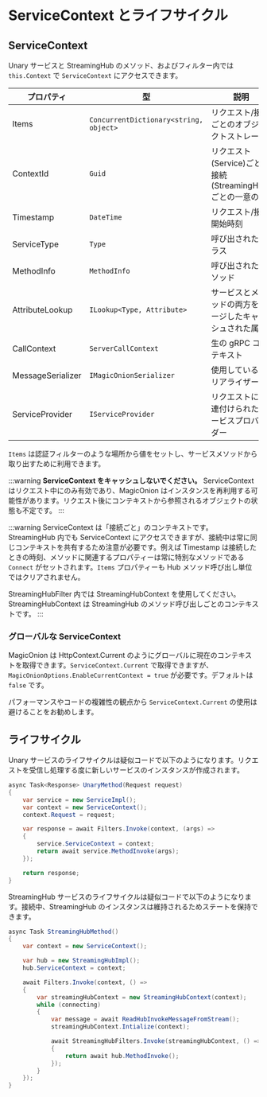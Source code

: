# ServiceContext とライフサイクル

## ServiceContext

Unary サービスと StreamingHub のメソッド、およびフィルター内では `this.Context` で `ServiceContext` にアクセスできます。

| プロパティ | 型 | 説明 |
| --- | --- | --- |
| Items | `ConcurrentDictionary<string, object>` | リクエスト/接続ごとのオブジェクトストレージ |
| ContextId | `Guid` | リクエスト(Service)ごと/接続(StreamingHub)ごとの一意の ID |
| Timestamp | `DateTime` | リクエスト/接続開始時刻 |
| ServiceType | `Type` | 呼び出されたクラス |
| MethodInfo | `MethodInfo` | 呼び出されたメソッド |
| AttributeLookup | `ILookup<Type, Attribute>` | サービスとメソッドの両方をマージしたキャッシュされた属性 |
| CallContext | `ServerCallContext` | 生の gRPC コンテキスト |
| MessageSerializer | `IMagicOnionSerializer` | 使用しているシリアライザー |
| ServiceProvider | `IServiceProvider` | リクエストに関連付けられたサービスプロバイダー |

`Items` は認証フィルターのような場所から値をセットし、サービスメソッドから取り出すために利用できます。

:::warning
**ServiceContext をキャッシュしないでください。** ServiceContext はリクエスト中にのみ有効であり、MagicOnion はインスタンスを再利用する可能性があります。リクエスト後にコンテキストから参照されるオブジェクトの状態も不定です。
:::

:::warning
ServiceContext は「接続ごと」のコンテキストです。StreamingHub 内でも ServiceContext にアクセスできますが、接続中は常に同じコンテキストを共有するため注意が必要です。例えば Timestamp は接続したときの時刻、メソッドに関連するプロパティーは常に特別なメソッドである `Connect` がセットされます。`Items` プロパティーも Hub メソッド呼び出し単位ではクリアされません。

StreamingHubFilter 内では StreamingHubContext を使用してください。StreamingHubContext は StreamingHub のメソッド呼び出しごとのコンテキストです。
:::

### グローバルな ServiceContext
MagicOnion は HttpContext.Current のようにグローバルに現在のコンテキストを取得できます。`ServiceContext.Current` で取得できますが、`MagicOnionOptions.EnableCurrentContext = true` が必要です。デフォルトは `false` です。

パフォーマンスやコードの複雑性の観点から `ServiceContext.Current` の使用は避けることをお勧めします。

## ライフサイクル

Unary サービスのライフサイクルは疑似コードで以下のようになります。リクエストを受信し処理する度に新しいサービスのインスタンスが作成されます。

```csharp
async Task<Response> UnaryMethod(Request request)
{
    var service = new ServiceImpl();
    var context = new ServiceContext();
    context.Request = request;

    var response = await Filters.Invoke(context, (args) =>
    {
        service.ServiceContext = context;
        return await service.MethodInvoke(args);
    });

    return response;
}
```

StreamingHub サービスのライフサイクルは疑似コードで以下のようになります。接続中、StreamingHub のインスタンスは維持されるためステートを保持できます。

```csharp
async Task StreamingHubMethod()
{
    var context = new ServiceContext();

    var hub = new StreamingHubImpl();
    hub.ServiceContext = context;

    await Filters.Invoke(context, () =>
    {
        var streamingHubContext = new StreamingHubContext(context);
        while (connecting)
        {
            var message = await ReadHubInvokeMessageFromStream();
            streamingHubContext.Intialize(context);

            await StreamingHubFilters.Invoke(streamingHubContext, () =>
            {
                return await hub.MethodInvoke();
            });
        }
    });
}
```
